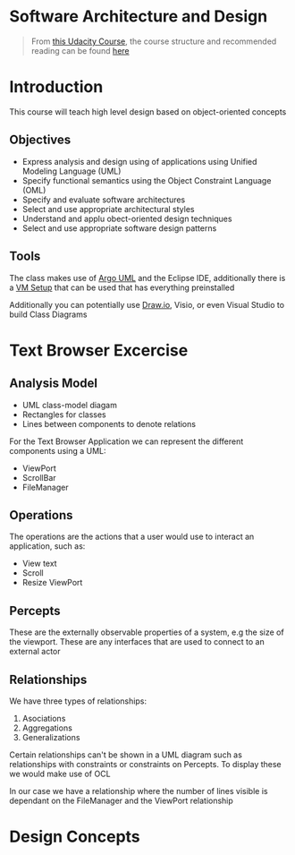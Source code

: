 # Software Architecture and Design

> From [this Udacity Course](https://classroom.udacity.com/courses/ud821), the course structure and recommended reading can be found [here](https://www.udacity.com/wiki/saad/schedule)

# Introduction

This course will teach high level design based on object-oriented concepts

## Objectives

- Express analysis and design using of applications using Unified Modeling Language (UML)
- Specify functional semantics using the Object Constraint Language (OML)
- Specify and evaluate software architectures
- Select and use appropriate architectural styles
- Understand and applu obect-oriented design techniques
- Select and use appropriate software design patterns

## Tools

The class makes use of [Argo UML](http://argouml.tigris.org/) and the Eclipse IDE, additionally there is a [VM Setup](https://www.udacity.com/wiki/saad/vm-setup) that can be used that has everything preinstalled

Additionally you can potentially use [Draw.io](https://www.draw.io/), Visio, or even Visual Studio to build Class Diagrams

# Text Browser Excercise

## Analysis Model

- UML class-model diagam
- Rectangles for classes
- Lines between components to denote relations

For the Text Browser Application we can represent the different components using a UML:

- ViewPort
- ScrollBar
- FileManager

## Operations

The operations are the actions that a user would use to interact an application, such as:

- View text
- Scroll
- Resize ViewPort

## Percepts

These are the externally observable properties of a system, e.g the size of the viewport. These are any interfaces that are used to connect to an external actor 

## Relationships

We have three types of relationships:

1. Asociations
2. Aggregations
3. Generalizations

Certain relationships can't be shown in a UML diagram such as relationships with constraints or constraints on Percepts. To display these we would make use of OCL

In our case we have a relationship where the number of lines visible is dependant on the FileManager and the ViewPort relationship

# Design Concepts